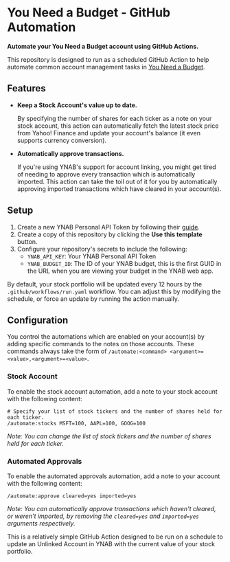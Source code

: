 # You Need a Budget - GitHub Automation
**Automate your You Need a Budget account using GitHub Actions.**

This repository is designed to run as a scheduled GitHub Action to help automate
common account management tasks in [You Need a Budget](https://www.youneedabudget.com/).

## Features
 - **Keep a Stock Account's value up to date.**

   By specifying the number of shares for each ticker as a note on your stock account,
   this action can automatically fetch the latest stock price from Yahoo! Finance and
   update your account's balance (it even supports currency conversion).

 - **Automatically approve transactions.**

   If you're using YNAB's support for account linking, you might get tired of needing
   to approve every transaction which is automatically imported. This action can take
   the toil out of it for you by automatically approving imported transactions which
   have cleared in your account(s).

## Setup
1. Create a new YNAB Personal API Token by following their [guide](https://api.youneedabudget.com/#personal-access-tokens).
2. Create a copy of this repository by clicking the **Use this template** button.
3. Configure your repository's secrets to include the following:
   - `YNAB_API_KEY`: Your YNAB Personal API Token
   - `YNAB_BUDGET_ID`: The ID of your YNAB budget, this is the first GUID in the URL when you are viewing your budget in the YNAB web app.

By default, your stock portfolio will be updated every 12 hours by the `.github/workflows/run.yaml` workflow.
You can adjust this by modifying the schedule, or force an update by running the action manually.

## Configuration
You control the automations which are enabled on your account(s) by adding specific
commands to the notes on those accounts. These commands always take the form of
`/automate:<command> <argument>=<value>,<argument>=<value>`.

### Stock Account
To enable the stock account automation, add a note to your stock account with the
following content:

```
# Specify your list of stock tickers and the number of shares held for each ticker.
/automate:stocks MSFT=100, AAPL=100, GOOG=100
```

*Note: You can change the list of stock tickers and the number of shares held for each ticker.*

### Automated Approvals
To enable the automated approvals automation, add a note to your account with the
following content:

```
/automate:approve cleared=yes imported=yes
```

*Note: You can automatically approve transactions which haven't cleared, or weren't imported, by removing the `cleared=yes` and `imported=yes` arguments respectively.*


This is a relatively simple GitHub Action designed to be run on a schedule to
update an Unlinked Account in YNAB with the current value of your stock portfolio.
